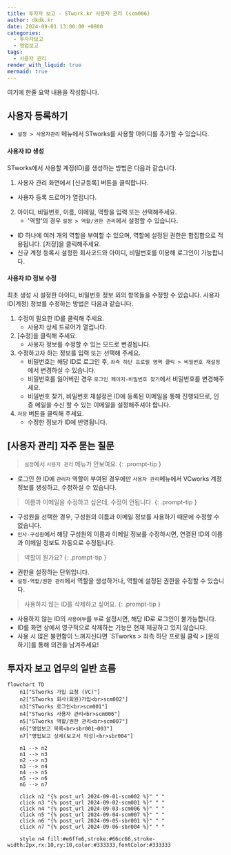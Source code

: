 ```yaml
---
title: 투자자 보고 - STwork.kr 사용자 관리 (scm006)
author: dkdk.kr
date: 2024-09-01 13:00:00 +0800
categories:
  - 투자자보고
  - 영업보고
tags:
  - 사용자 관리
render_with_liquid: true
mermaid: true
---
```


여기에 한줄 요약 내용을 작성합니다. 


## 사용자 등록하기

- `설정 > 사용자관리` 메뉴에서 STworks를 사용할 아이디를 추가할 수 있습니다.

#### 사용자 ID 생성

STworks에서 사용할 계정(ID)를 생성하는 방법은 다음과 같습니다.

1. 사용자 관리 화면에서 [신규등록] 버튼을 클릭합니다.
  - 사용자 등록 드로어가 열립니다.
2. 아이디, 비밀번호, 이름, 이메일, 역할을 입력 또는 선택해주세요.
	- '역할'의 경우 `설정 > 역할/권한 관리`에서 설정할 수 있습니다.
  - ID 하나에 여러 개의 역할을 부여할 수 있으며, 역할에 설정된 권한은 합집합으로 적용됩니다.
    [저장]을 클릭해주세요.
- 신규 계정 등록시 설정한 회사코드와 아이디, 비밀번호를 이용해 로그인이 가능합니다.

#### 사용자 ID 정보 수정

최초 생성 시 설정한 아이디, 비밀번호 정보 외의 항목들을 수정할 수 있습니다.
사용자 ID(계정) 정보를 수정하는 방법은 다음과 같습니다.

1. 수정이 필요한 ID를 클릭해 주세요.
	- 사용자 상세 드로어가 열립니다. 
2. [수정]을 클릭해 주세요.
	- 사용자 정보를 수정할 수 있는 모드로 변경됩니다.
3. 수정하고자 하는 정보를 입력 또는 선택해 주세요.
	- 비밀번호는 해당 ID로 로그인 후, `좌측 하단 프로필 영역 클릭 > 비밀번호 재설정`에서 변경하실 수 있습니다.
	- 비밀번호를 잃어버린 경우 `로그인 페이지-비밀번호 찾기`에서 비밀번호를 변경해주세요.
	- 비밀번호 찾기, 비밀번호 재설정은 ID에 등록된 이메일을 통해 진행되므로, 인증 메일을 수신 할 수 있는 이메일을 설정해주셔야 합니다.
4. `저장` 버튼을 클릭해 주세요.
	- 수정한 정보가 ID에 반영됩니다.

## [사용자 관리] 자주 묻는 질문

> `설정`에서 `사용자 관리` 메뉴가 안보여요.
{: .prompt-tip }
- 로그인 한 ID에 `관리자` 역할이 부여된 경우에만 `사용자 관리`메뉴에서 VCworks 계정 정보를 생성하고, 수정하실 수 있습니다.
 
> 이름과 이메일을 수정하고 싶은데, 수정이 안됩니다.
{: .prompt-tip }
- 구성원을 선택한 경우, 구성원의 이름과 이메일 정보를 사용하기 때문에 수정할 수 없습니다.
- `인사-구성원`에서 해당 구성원의 이름과 이메일 정보를 수정하시면, 연결된 ID의 이름과 이메일 정보도 자동으로 수정됩니다.

> 역할이 뭔가요? 
{: .prompt-tip }
- 권한을 설정하는 단위입니다.
- `설정-역할/권한 관리`에서 역할을 생성하거나, 역할에 설정된 권한을 수정할 수 있습니다.

> 사용하지 않는 ID를 삭제하고 싶어요.
{: .prompt-tip }
- 사용하지 않는 ID의 `사용여부`를 `부`로 설정시면, 해당 ID로 로그인이 불가능합니다.
- ID를 화면 상에서 영구적으로 삭제하는 기능은 현재 제공하고 있지 않습니다.
- 사용 시 많은 불편함이 느껴지신다면 `STworks > 좌측 하단 프로필 클릭 > [문의하기]를 통해 의견을 남겨주세요!



## 투자자 보고 업무의 일반 흐름

```mermaid
flowchart TD
    n1["STworks 가입 요청 (VC)"]
    n2["STworks 회사(회원)가입<br>scm002"]
    n3["STworks 로그인<br>scm001"]
    n4["STworks 사용자 관리<br>scm006"]
    n5["STworks 역할/권한 관리<br>scm007"]
    n6["영업보고 목록<br>sbr001~003"]
    n7["영업보고 상세(보고서 작성)<br>sbr004"]
    
    n1 --> n2
    n1 --> n3
    n2 --> n3
    n3 --> n4
    n4 --> n5
    n5 --> n6
    n6 --> n7

    click n2 "{% post_url 2024-09-01-scm002 %}" " "
    click n3 "{% post_url 2024-09-02-scm001 %}" " "
    click n4 "{% post_url 2024-09-03-scm006 %}" " "
    click n5 "{% post_url 2024-09-04-scm007 %}" " "
    click n6 "{% post_url 2024-09-05-sbr001 %}" " "
    click n7 "{% post_url 2024-09-06-sbr004 %}" " "

    style n4 fill:#e6ffe6,stroke:#66cc66,stroke-width:2px,rx:10,ry:10,color:#333333,fontColor:#333333
```
